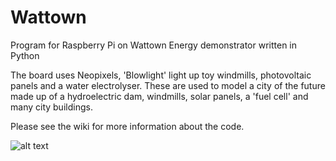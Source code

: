 # Wattown
Program for Raspberry Pi on Wattown Energy demonstrator written in Python

The board uses Neopixels, 'Blowlight' light up toy windmills, photovoltaic panels and a water electrolyser. These are used to model a city of the future made up of a hydroelectric dam, windmills, solar panels, a 'fuel cell' and many city buildings.

Please see the wiki for more information about the code.

 ![alt text](https://github.com/AswinNasiketh/Wattown/blob/master/Wattown%20Board.jpg)
